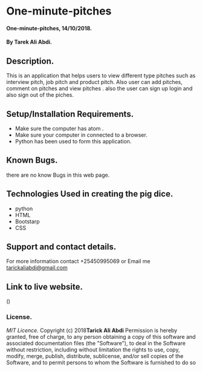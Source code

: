 # One-minute-pitches

#### One-minute-pitches, 14/10/2018.

#### By **Tarek Ali Abdi.**

## Description.
This is an application that helps users to view different type pitches such as interview pitch, job pitch and product pitch.
Also user can add pitches, comment on pitches and view pitches . also the user can sign up login and also
sign out of the piches.   

## Setup/Installation Requirements.
* Make sure the computer has atom .
* Make sure your computer in connected to a browser.
* Python has been used to form this application.

## Known Bugs.
there are no know Bugs in this web page.

## Technologies Used in creating the pig dice.
* python
* HTML
* Bootstarp
* CSS

## Support and contact details.
For more information contact +25450995069 or Email me tarickaliabdi@gmail.com


## Link to live website.
()


### License.
*MIT Licence.*
Copyright (c) 2018**Tarick Ali Abdi**
Permission is hereby granted, free of charge, to any person obtaining a copy of this software and
associated documentation files (the "Software"), to deal in the Software without restriction, including
without limitation the rights to use, copy, modify, merge, publish, distribute, sublicense, and/or sell
copies of the Software, and to permit persons to whom the Software is furnished to do so
